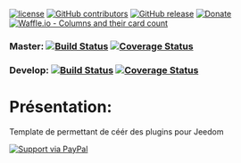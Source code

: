 
[![license](https://img.shields.io/github/license/NextDom/plugin-RTSP.svg)](./LICENSE) [![GitHub contributors](https://img.shields.io/github/contributors/NextDom/plugin-RTSP.svg)](../../graphs/contributors) [![GitHub release](https://img.shields.io/github/release/NextDom/plugin-RTSP.svg)](../../releases) [![Donate](https://img.shields.io/badge/Donate-PayPal-green.svg)](https://www.paypal.me/_USERNAME) [![Waffle.io - Columns and their card count](https://badge.waffle.io/NextDom/plugin-RTSP.svg?columns=all)](https://waffle.io/NextDom/plugin-RTSP)

### Master: [![Build Status](https://travis-ci.org/NextDom/plugin-RTSP.svg?branch=master)](https://travis-ci.org/NextDom/plugin-RTSP)  [![Coverage Status](https://coveralls.io/repos/github/NextDom/plugin-RTSP/badge.svg?branch=master)](https://coveralls.io/github/NextDom/plugin-RTSP?branch=master)

### Develop: [![Build Status](https://travis-ci.org/NextDom/plugin-RTSP.svg?branch=develop)](https://travis-ci.org/NextDom/plugin-RTSP)  [![Coverage Status](https://coveralls.io/repos/github/NextDom/plugin-RTSP/badge.svg?branch=develop)](https://coveralls.io/github/NextDom/plugin-RTSP?branch=develop)

# Présentation:

Template de permettant de céér des plugins pour Jeedom

[![Support via PayPal](https://cdn.rawgit.com/twolfson/paypal-github-button/1.0.0/dist/button.svg)](https://www.paypal.me/slobberbone/)
